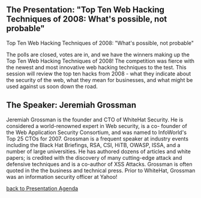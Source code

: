 ## The Presentation: "Top Ten Web Hacking Techniques of 2008: What's possible, not probable"

Top Ten Web Hacking Techniques of 2008: "What's possible, not probable"

The polls are closed, votes are in, and we have the winners making up
the Top Ten Web Hacking Techniques of 2008\! The competition was fierce
with the newest and most innovative web hacking techniques to the test.
This session will review the top ten hacks from 2008 - what they
indicate about the security of the web, what they mean for businesses,
and what might be used against us soon down the road.

## The Speaker: Jeremiah Grossman

Jeremiah Grossman is the founder and CTO of WhiteHat Security. He is
considered a world-renowned expert in Web security, is a co- founder of
the Web Application Security Consortium, and was named to InfoWorld's
Top 25 CTOs for 2007. Grossman is a frequent speaker at industry events
including the Black Hat Briefings, RSA, CSI, HiTB, OWASP, ISSA, and a
number of large universities. He has authored dozens of articles and
white papers; is credited with the discovery of many cutting-edge attack
and defensive techniques and is a co-author of XSS Attacks. Grossman is
often quoted in the the business and technical press. Prior to WhiteHat,
Grossman was an information security officer at Yahoo\!

[back to Presentation
Agenda](Front_Range_OWASP_Conference_2009#Agenda_and_Presentations:_5_March_2009 "wikilink")
